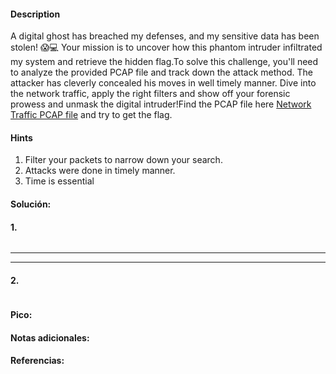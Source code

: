 
#### Description
A digital ghost has breached my defenses, and my sensitive data has been stolen! 😱💻 Your mission is to uncover how this phantom intruder infiltrated my system and retrieve the hidden flag.To solve this challenge, you'll need to analyze the provided PCAP file and track down the attack method. The attacker has cleverly concealed his moves in well timely manner. Dive into the network traffic, apply the right filters and show off your forensic prowess and unmask the digital intruder!Find the PCAP file here [Network Traffic PCAP file](https://challenge-files.picoctf.net/c_verbal_sleep/a917f567b9cc0f1a730a7801b309955df4d2234a8114326857b9759e9e5d0453/myNetworkTraffic.pcap) and try to get the flag.

#### Hints 
1. Filter your packets to narrow down your search.
2. Attacks were done in timely manner.
3. Time is essential

#### Solución:

#### 1.

````

`````




--- 
---
#### 2.

````

`````


#### Pico:


#### Notas adicionales:


#### Referencias:



